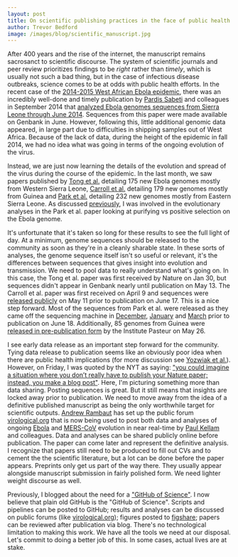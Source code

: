 ```yaml
---
layout: post
title: On scientific publishing practices in the face of public health crises
author: Trevor Bedford
image: /images/blog/scientific_manuscript.jpg
---
```


After 400 years and the rise of the internet, the manuscript remains sacrosanct to scientific discourse. The system of scientific journals and peer review prioritizes findings to be *right* rather than *timely*, which is usually not such a bad thing, but in the case of infectious disease outbreaks, science comes to be at odds with public health efforts. In the recent case of the [2014-2015 West African Ebola epidemic](https://en.wikipedia.org/wiki/Ebola_virus_epidemic_in_West_Africa), there was an incredibly well-done and timely publication by [Pardis Sabeti](http://sabetilab.org/) and colleagues in September 2014 that [analyzed Ebola genomes sequences from Sierra Leone through June 2014](http://dx.doi.org/10.1126/science.1259657). Sequences from this paper were made available on Genbank in June. However, following this, little additional genomic data appeared, in large part due to difficulties in shipping samples out of West Africa. Because of the lack of data, during the height of the epidemic in fall 2014, we had no idea what was going in terms of the ongoing evolution of the virus.

Instead, we are just now learning the details of the evolution and spread of the virus during the course of the epidemic. In the last month, we saw papers published by [Tong et al.](http://dx.doi.org/10.1038/nature14490) detailing 175 new Ebola genomes mostly from Western Sierra Leone, [Carroll et al.](http://dx.doi.org/10.1038/nature14594) detailing 179 new genomes mostly from Guinea and [Park et al.](http://dx.doi.org/10.1016/j.cell.2015.06.007) detailing 232 new genomes mostly from Eastern Sierra Leone. As discussed [previously](/blog/ebola-transmission-dynamics/), I was involved in the evolutionary analyses in the Park et al. paper looking at purifying vs positive selection on the Ebola genome.

It's unfortunate that it's taken so long for these results to see the full light of day. At a minimum, genome sequences should be released to the community as soon as they're in a cleanly sharable state. In these sorts of analyses, the genome sequence itself isn't so useful or relevant, it's the differences between sequences that gives insight into evolution and transmission. We need to pool data to really understand what's going on. In this case, the Tong et al. paper was first received by Nature on Jan 30, but sequences didn't appear in Genbank nearly until publication on May 13. The Carroll et al. paper was first received on April 9 and sequences were [released publicly](http://evident-project.eu/newsevents/ebov-sequences/) on May 11 prior to publication on June 17. This is a nice step forward. Most of the sequences from Park et al. were released as they came off the sequencing machine in [December](http://virological.org/t/early-release-16-new-ebov-genomes-from-sierra-leone/72), [January](http://virological.org/t/mid-early-release-96-ebov-genomes-from-sierra-leone/96) and [March](http://virological.org/t/mid-early-release-152-ebov-genomes-from-sierra-leone/110) prior to publication on June 18. Additionally, 85 genomes from Guinea were [released in pre-publication form](ww.pasteur.fr/en/ebov-sequences-guinea) by the Institute Pasteur on May 26.

I see early data release as an important step forward for the community. Tying data release to publication seems like an obviously poor idea when there are public health implications (for more discussion see [Yozwiak et al.](http://www.nature.com/news/data-sharing-make-outbreak-research-open-access-1.16966)). However, on Friday, I was quoted by the NYT as saying: ["you could imagine a situation where you don’t really have to publish your Nature paper; instead, you make a blog post"](http://www.nytimes.com/2015/06/20/world/africa/genome-studies-show-how-ebola-spread-initially.html). Here, I'm picturing something more than data sharing. Posting sequences is great. But it still means that insights are locked away prior to publication. We need to move away from the idea of a definitive published manuscript as being the only worthwhile target for scientific outputs. [Andrew Rambaut](http://tree.bio.ed.ac.uk/) has set up the public forum [virological.org](http://virological.org/) that is now being used to post both data and analyses of ongoing [Ebola](http://virological.org/t/direct-deep-sequencing-in-sierra-leone-yields-73-new-ebov-genomes-from-february-may-2015/134) and [MERS-CoV](http://virological.org/t/preliminary-analysis-of-middle-east-respiratory-syndrome-coronavirus-mers-cov-sequences-from-korea-and-china/143) evolution in near real-time by [Paul Kellam](https://www.sanger.ac.uk/research/faculty/pkellam/) and colleagues. Data and analyses can be shared publicly online before publication. The paper can come later and represent the definitive analysis. I recognize that papers still need to be produced to fill out CVs and to cement the the scientific literature, but a lot can be done before the paper appears. Preprints only get us part of the way there. They usually appear alongside manuscript submission in fairly polished form. We need lighter weight discourse as well.

Previously, I blogged about the need for a ["GitHub of Science"](/blog/github-of-science/). I now believe that plain old GitHub is the "GitHub of Science". Scripts and pipelines can be posted to GitHub; results and analyses can be discussed on public forums (like [virological.org](http://virological.org/)); figures posted to [figshare](http://figshare.com/); papers can be reviewed after publication via blog. There's no technological limitation to making this work. We have all the tools we need at our disposal. Let's commit to doing a better job of this. In some cases, actual lives are at stake.
